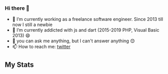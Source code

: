 ### Hi there 👋

- 🔭 I’m currently working as a freelance software engineer. Since 2013 till now I still a newbie
- 🌱 I’m currently addicted with js and dart (2015-2019 PHP, Visual Basic 2013) 😄
- 💬 you can ask me anything, but I can't answer anything 😊
- 📫 How to reach me: <a href="https://twitter.com/gepeee">twitter</a>

## My Stats

<!-- ![Anurag's GitHub stats](https://github-readme-stats.vercel.app/api?username=nggepe&count_private=true&show_icons=true&theme=tokyonight) -->

<!-- ![Top Langs](https://github-readme-stats.vercel.app/api/top-langs/?username=nggepe&theme=tokyonight&count_private=true) -->

